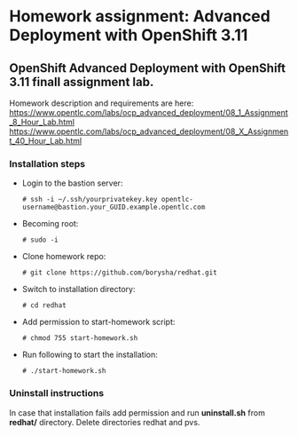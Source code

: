 # Homework assignment: Advanced Deployment with OpenShift 3.11

## OpenShift Advanced Deployment with OpenShift 3.11 finall assignment lab.

Homework description and requirements are here:
https://www.opentlc.com/labs/ocp_advanced_deployment/08_1_Assignment_8_Hour_Lab.html
https://www.opentlc.com/labs/ocp_advanced_deployment/08_X_Assignment_40_Hour_Lab.html

### Installation steps


* Login to the bastion server:

  ```
  # ssh -i ~/.ssh/yourprivatekey.key opentlc-username@bastion.your_GUID.example.opentlc.com
  ```

* Becoming root:

  ```
  # sudo -i
  ```

* Clone homework repo:

  ```
  # git clone https://github.com/borysha/redhat.git
  ```
  
* Switch to installation directory:

  ```
  # cd redhat
  ```

* Add permission to start-homework script:
  ```
  # chmod 755 start-homework.sh
  ```

* Run following to start the installation:

  ```
  # ./start-homework.sh
  ```

### Uninstall instructions
  
  In case that installation fails add permission and run **uninstall.sh** from **redhat/** directory.
  Delete directories redhat and pvs.
